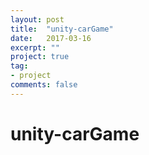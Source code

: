 ```yaml
---
layout: post
title:  "unity-carGame"
date:   2017-03-16
excerpt: ""
project: true
tag:
- project
comments: false
---
```

# unity-carGame
